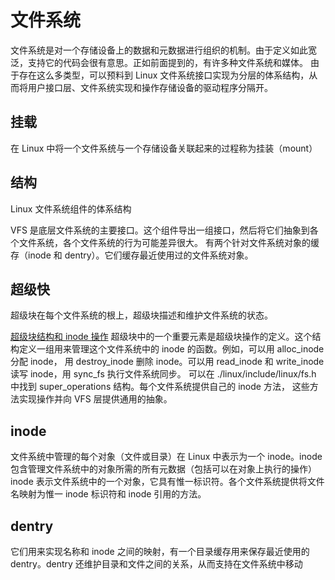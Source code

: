 # 文件系统

文件系统是对一个存储设备上的数据和元数据进行组织的机制。由于定义如此宽泛，支持它的代码会很有意思。正如前面提到的，有许多种文件系统和媒体。
由于存在这么多类型，可以预料到 Linux 文件系统接口实现为分层的体系结构，从而将用户接口层、文件系统实现和操作存储设备的驱动程序分隔开。

## 挂载

在 Linux 中将一个文件系统与一个存储设备关联起来的过程称为挂装（mount）


## 结构
Linux 文件系统组件的体系结构
[](fs.gif)

VFS 是底层文件系统的主要接口。这个组件导出一组接口，然后将它们抽象到各个文件系统，各个文件系统的行为可能差异很大。
有两个针对文件系统对象的缓存（inode 和 dentry）。它们缓存最近使用过的文件系统对象。

## 超级快
超级块在每个文件系统的根上，超级块描述和维护文件系统的状态。

[超级块结构和 inode 操作](inode.jpg)
超级块中的一个重要元素是超级块操作的定义。这个结构定义一组用来管理这个文件系统中的 inode 的函数。例如，可以用 alloc_inode 分配 inode，
用 destroy_inode 删除 inode。可以用 read_inode 和 write_inode 读写 inode，用 sync_fs 执行文件系统同步。
可以在 ./linux/include/linux/fs.h 中找到 super_operations 结构。每个文件系统提供自己的 inode 方法，
这些方法实现操作并向 VFS 层提供通用的抽象。

## inode
文件系统中管理的每个对象（文件或目录）在 Linux 中表示为一个 inode。inode 包含管理文件系统中的对象所需的所有元数据（包括可以在对象上执行的操作）
inode 表示文件系统中的一个对象，它具有惟一标识符。各个文件系统提供将文件名映射为惟一 inode 标识符和 inode 引用的方法。

## dentry
它们用来实现名称和 inode 之间的映射，有一个目录缓存用来保存最近使用的 dentry。dentry 还维护目录和文件之间的关系，从而支持在文件系统中移动









